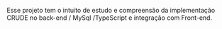 Esse projeto tem o intuito de estudo e compreensão da implementação CRUDE no back-end / MySql /TypeScript e integração com Front-end.
